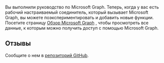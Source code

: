 <!-- markdownlint-disable MD002 MD041 -->

Вы выполнили руководство по Microsoft Graph. Теперь, когда у вас есть рабочий настраиваемый соединитель, который вызывает Microsoft Graph, вы можете поэкспериментировать и добавить новые функции. Посетите страницу [Обзор Microsoft Graph](/graph/overview) , чтобы просмотреть все данные, к которым можно получить доступ с помощью Microsoft Graph.

## <a name="feedback"></a>Отзывы

Сообщите о нем в [репозиторий GitHub](https://github.com/microsoftgraph/msgraph-training-microsoftflow).
